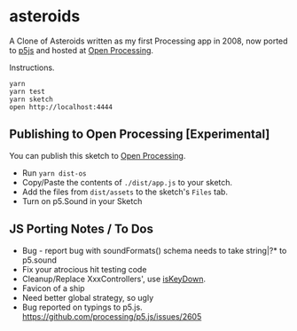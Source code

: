 # asteroids
A Clone of Asteroids written as my first Processing app in 2008, now ported to [p5js](https://p5js.org/) and hosted at [Open Processing](https://www.openprocessing.org/sketch/561679).

Instructions.
```
yarn
yarn test
yarn sketch
open http://localhost:4444
```

## Publishing to Open Processing [Experimental]
You can publish this sketch to [Open Processing](https://www.openprocessing.org).
* Run `yarn dist-os`
* Copy/Paste the contents of `./dist/app.js` to your sketch.
* Add the files from `dist/assets` to the sketch's `Files` tab.
* Turn on p5.Sound in your Sketch

## JS Porting Notes / To Dos
- Bug - report bug with soundFormats() schema needs to take string|?* to p5.sound
- Fix your atrocious hit testing code
- Cleanup/Replace XxxControllers', use [isKeyDown](https://p5js.org/reference/#/p5/keyIsDown).
- Favicon of a ship
- Need better global strategy, so ugly
- Bug reported on typings to p5.js.
https://github.com/processing/p5.js/issues/2605
